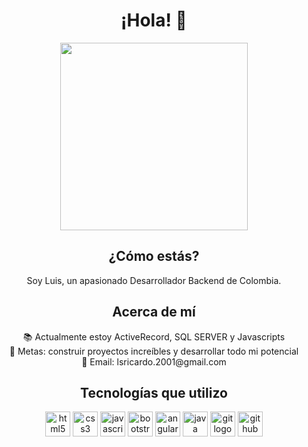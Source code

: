 <h1 align="center">¡Hola! 👋</h1>

<p align="center">
  <img src="https://media.giphy.com/media/3o7abKhOpu0NwenH3O/giphy.gif" width="300">
</p>

<h2 align="center">¿Cómo estás?</h2>

<p align="center">Soy Luis, un apasionado Desarrollador Backend de Colombia.</p>

<h2 align="center">Acerca de mí</h2>

<p align="center">
  📚 Actualmente estoy ActiveRecord, SQL SERVER y Javascripts<br>
  🎯 Metas: construir proyectos increíbles y desarrollar todo mi potencial<br>
  📧 Email: lsricardo.2001@gmail.com
</p>

<h2 align="center">Tecnologías que utilizo</h2>

<p align="center">
  <img src="https://cdn.jsdelivr.net/gh/devicons/devicon/icons/html5/html5-original.svg" height="40" alt="html5 logo" />
  <img src="https://cdn.jsdelivr.net/gh/devicons/devicon/icons/css3/css3-original.svg" height="40" alt="css3 logo" />
  <img src="https://cdn.jsdelivr.net/gh/devicons/devicon/icons/javascript/javascript-original.svg" height="40" alt="javascript logo" />
  <img src="https://cdn.jsdelivr.net/gh/devicons/devicon/icons/bootstrap/bootstrap-plain.svg" height="40" alt="bootstrap logo" />
  <img src="https://cdn.jsdelivr.net/gh/devicons/devicon/icons/angularjs/angularjs-original.svg" height="40" alt="angular logo" />
  <img src="https://cdn.jsdelivr.net/gh/devicons/devicon/icons/java/java-original.svg" height="40" alt="java logo" />
  <img src="https://cdn.jsdelivr.net/gh/devicons/devicon/icons/git/git-original.svg" height="40" alt="git logo" />
  <img src="https://cdn.jsdelivr.net/gh/devicons/devicon/icons/github/github-original.svg" height="40" alt="github logo" />
</p>

